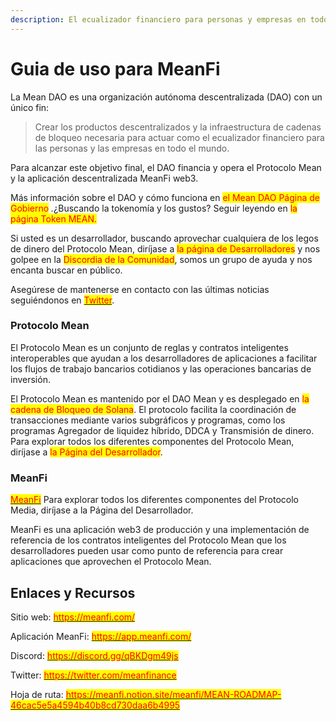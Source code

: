 ```yaml
---
description: El ecualizador financiero para personas y empresas en todo el mundo
---
```


# Guia de uso para MeanFi

La Mean DAO es una organización autónoma descentralizada (DAO) con un único fin:

> Crear los productos descentralizados y la infraestructura de cadenas de bloqueo necesaria para actuar como el ecualizador financiero para las personas y las empresas en todo el mundo.

Para alcanzar este objetivo final, el DAO financia y opera el Protocolo Mean y la aplicación descentralizada MeanFi web3.



Más información sobre el DAO y cómo funciona en <mark style="color:red;">el Mean DAO Página de Gobierno</mark> _._¿Buscando la tokenomía y los gustos? Seguir leyendo en <mark style="color:red;">la página Token MEAN.</mark>

Si usted es un desarrollador, buscando aprovechar cualquiera de los legos de dinero del Protocolo Mean, diríjase a <mark style="color:red;">la página de Desarrolladores</mark> y nos golpee en la <mark style="color:red;">Discordia de la Comunidad</mark>, somos un grupo de ayuda y nos encanta buscar en público.

Asegúrese de mantenerse en contacto con las últimas noticias seguiéndonos en [<mark style="color:red;">Twitter</mark>](https://twitter.com/meanfinance).&#x20;

### **Protocolo Mean**

El Protocolo Mean es un conjunto de reglas y contratos inteligentes interoperables que ayudan a los desarrolladores de aplicaciones a facilitar los flujos de trabajo bancarios cotidianos y las operaciones bancarias de inversión.

El Protocolo Mean es mantenido por el DAO Mean y es desplegado en <mark style="color:red;">la cadena de Bloqueo de Solana</mark>. El protocolo facilita la coordinación de transacciones mediante varios subgráficos y programas, como los programas Agregador de liquidez híbrido, DDCA y Transmisión de dinero. Para explorar todos los diferentes componentes del Protocolo Mean, diríjase a <mark style="color:red;">la Página del Desarrollador</mark>.

### MeanFi

<mark style="color:red;"></mark>[<mark style="color:red;">MeanFi</mark>](https://www.meanfi.com) <mark style="color:red;"></mark>Para explorar todos los diferentes componentes del Protocolo Media, diríjase a la Página del Desarrollador.

MeanFi es una aplicación web3 de producción y una implementación de referencia de los contratos inteligentes del Protocolo Mean que los desarrolladores pueden usar como punto de referencia para crear aplicaciones que aprovechen el Protocolo Mean.

## **Enlaces y Recursos**

Sitio web: [<mark style="color:red;">https://meanfi.com/</mark>](https://meanfi.com)<mark style="color:red;"></mark>

Aplicación MeanFi: [<mark style="color:red;">https://app.meanfi.com/</mark>](https://app.meanfi.com) <mark style="color:red;"></mark>

Discord: [<mark style="color:red;">https://discord.gg/qBKDgm49js</mark>](https://discord.gg/qBKDgm49js)<mark style="color:red;"></mark>

Twitter: [<mark style="color:red;">https://twitter.com/meanfinance</mark>](https://twitter.com/meanfinance)<mark style="color:red;"></mark>

Hoja de ruta: [<mark style="color:red;">https://meanfi.notion.site/meanfi/MEAN-ROADMAP-46cac5e5a4594b40b8cd730daa6b4995</mark>](https://meanfi.notion.site/meanfi/MEAN-ROADMAP-46cac5e5a4594b40b8cd730daa6b4995)<mark style="color:red;"></mark>
